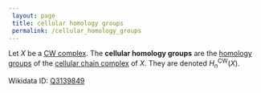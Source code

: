```yaml
---
 layout: page
 title: cellular homology groups
 permalink: /cellular_homology_groups
---
```

Let $X$ be a [CW complex](https://defsmath.github.io/DefsMath/CW_complex). The **cellular homology groups** are the [homology groups](https://defsmath.github.io/DefsMath/homology_group) of the [cellular chain complex](https://defsmath.github.io/DefsMath/cellular_chain_complex) of $X$. They are denoted $H_n^{\text{CW}}(X)$.

Wikidata ID: [Q3139849](https://www.wikidata.org/wiki/Q3139849)